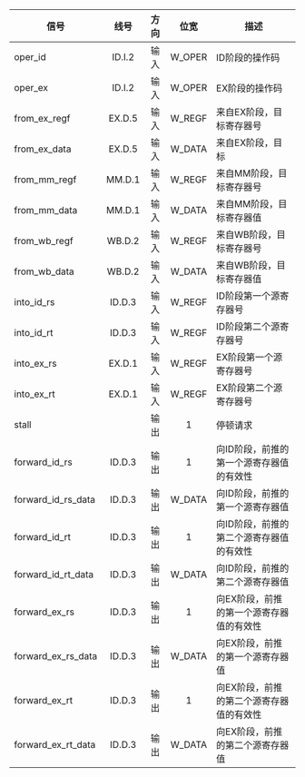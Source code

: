 | 信号               |  线号  | 方向 |  位宽  | 描述                                     |
| ------------------ | :----: | :--: | :----: | ---------------------------------------- |
| oper_id            | ID.I.2 | 输入 | W_OPER | ID阶段的操作码                           |
| oper_ex            | ID.I.2 | 输入 | W_OPER | EX阶段的操作码                           |
| from_ex_regf       | EX.D.5 | 输入 | W_REGF | 来自EX阶段，目标寄存器号                 |
| from_ex_data       | EX.D.5 | 输入 | W_DATA | 来自EX阶段，目标                         |
| from_mm_regf       | MM.D.1 | 输入 | W_REGF | 来自MM阶段，目标寄存器号                 |
| from_mm_data       | MM.D.1 | 输入 | W_DATA | 来自MM阶段，目标寄存器值                 |
| from_wb_regf       | WB.D.2 | 输入 | W_REGF | 来自WB阶段，目标寄存器号                 |
| from_wb_data       | WB.D.2 | 输入 | W_DATA | 来自WB阶段，目标寄存器值                 |
| into_id_rs         | ID.D.3 | 输入 | W_REGF | ID阶段第一个源寄存器号                   |
| into_id_rt         | ID.D.3 | 输入 | W_REGF | ID阶段第二个源寄存器号                   |
| into_ex_rs         | EX.D.1 | 输入 | W_REGF | EX阶段第一个源寄存器号                   |
| into_ex_rt         | EX.D.1 | 输入 | W_REGF | EX阶段第二个源寄存器号                   |
| stall              |        | 输出 |   1    | 停顿请求                                 |
| forward_id_rs      | ID.D.3 | 输出 |   1    | 向ID阶段，前推的第一个源寄存器值的有效性 |
| forward_id_rs_data | ID.D.3 | 输出 | W_DATA | 向ID阶段，前推的第一个源寄存器值         |
| forward_id_rt      | ID.D.3 | 输出 |   1    | 向ID阶段，前推的第二个源寄存器值的有效性 |
| forward_id_rt_data | ID.D.3 | 输出 | W_DATA | 向ID阶段，前推的第二个源寄存器值         |
| forward_ex_rs      | ID.D.3 | 输出 |   1    | 向EX阶段，前推的第一个源寄存器值的有效性 |
| forward_ex_rs_data | ID.D.3 | 输出 | W_DATA | 向EX阶段，前推的第一个源寄存器值         |
| forward_ex_rt      | ID.D.3 | 输出 |   1    | 向EX阶段，前推的第二个源寄存器值的有效性 |
| forward_ex_rt_data | ID.D.3 | 输出 | W_DATA | 向EX阶段，前推的第二个源寄存器值         |
